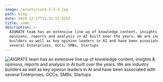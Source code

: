 ```yaml
---
image: /assets/card-3-3-3.jpg
path: blog
date: 2019-12-17T11:31:57.825Z
title: some
description: >-
  AIQRATE team has an extensive line up of knowledge content, insights &
  opinions, reports and analysis in AI built over the years. We are industry
  builders as well as key opinion leaders in AI and have been associated with
  several Enterprises, GCCs, SMBs, Startups
---
```

![AIQRATE team has an extensive line up of knowledge content, insights & opinions, reports and analysis in AI built over the years. We are industry builders as well as key opinion leaders in AI and have been associated with several Enterprises, GCCs, SMBs, Startups](/assets/card-3-3-3.jpg "click")
